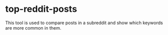 # top-reddit-posts

This  tool is used to compare posts in a subreddit and show which keywords are more common in them.
 
